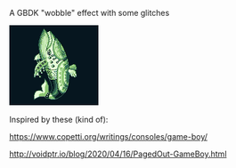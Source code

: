 A GBDK "wobble" effect with some glitches

![Shitty Wobble](https://raw.githubusercontent.com/sttng/gb-stuff/main/wobble/wobble.gif)

Inspired by these (kind of):

https://www.copetti.org/writings/consoles/game-boy/

http://voidptr.io/blog/2020/04/16/PagedOut-GameBoy.html

